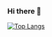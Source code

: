 ### Hi there 👋

[![Top Langs](https://github-readme-stats.vercel.app/api/top-langs/?username=jayjayjay-jj&theme=shadow_red)](https://github.com/anuraghazra/github-readme-stats)
